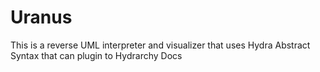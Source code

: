 # Uranus
This is a reverse UML interpreter and visualizer that uses Hydra Abstract Syntax that can plugin to Hydrarchy Docs
